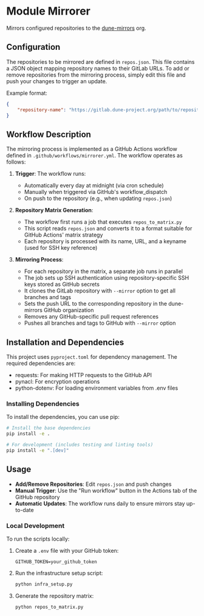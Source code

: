 # Module Mirrorer

Mirrors configured repositories to the [dune-mirrors](https://github.com/dune-mirrors) org.

## Configuration

The repositories to be mirrored are defined in `repos.json`. This file contains a JSON object mapping repository names to their GitLab URLs. To add or remove repositories from the mirroring process, simply edit this file and push your changes to trigger an update.

Example format:
```json
{
    "repository-name": "https://gitlab.dune-project.org/path/to/repository.git"
}
```

## Workflow Description

The mirroring process is implemented as a GitHub Actions workflow defined in `.github/workflows/mirrorer.yml`. The workflow operates as follows:

1. **Trigger**: The workflow runs:
   - Automatically every day at midnight (via cron schedule)
   - Manually when triggered via GitHub's workflow_dispatch
   - On push to the repository (e.g., when updating `repos.json`)

2. **Repository Matrix Generation**:
   - The workflow first runs a job that executes `repos_to_matrix.py`
   - This script reads `repos.json` and converts it to a format suitable for GitHub Actions' matrix strategy
   - Each repository is processed with its name, URL, and a keyname (used for SSH key reference)

3. **Mirroring Process**:
   - For each repository in the matrix, a separate job runs in parallel
   - The job sets up SSH authentication using repository-specific SSH keys stored as GitHub secrets
   - It clones the GitLab repository with `--mirror` option to get all branches and tags
   - Sets the push URL to the corresponding repository in the dune-mirrors GitHub organization
   - Removes any GitHub-specific pull request references
   - Pushes all branches and tags to GitHub with `--mirror` option

## Installation and Dependencies

This project uses `pyproject.toml` for dependency management. The required dependencies are:
- requests: For making HTTP requests to the GitHub API
- pynacl: For encryption operations
- python-dotenv: For loading environment variables from .env files

### Installing Dependencies

To install the dependencies, you can use pip:

```bash
# Install the base dependencies
pip install -e .

# For development (includes testing and linting tools)
pip install -e ".[dev]"
```

## Usage

- **Add/Remove Repositories**: Edit `repos.json` and push changes
- **Manual Trigger**: Use the "Run workflow" button in the Actions tab of the GitHub repository
- **Automatic Updates**: The workflow runs daily to ensure mirrors stay up-to-date

### Local Development

To run the scripts locally:

1. Create a `.env` file with your GitHub token:
   ```
   GITHUB_TOKEN=your_github_token
   ```

2. Run the infrastructure setup script:
   ```bash
   python infra_setup.py
   ```

3. Generate the repository matrix:
   ```bash
   python repos_to_matrix.py
   ```
